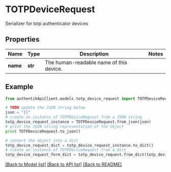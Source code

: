 # TOTPDeviceRequest

Serializer for totp authenticator devices

## Properties
Name | Type | Description | Notes
------------ | ------------- | ------------- | -------------
**name** | **str** | The human-readable name of this device. | 

## Example

```python
from authentikApiClient.models.totp_device_request import TOTPDeviceRequest

# TODO update the JSON string below
json = "{}"
# create an instance of TOTPDeviceRequest from a JSON string
totp_device_request_instance = TOTPDeviceRequest.from_json(json)
# print the JSON string representation of the object
print TOTPDeviceRequest.to_json()

# convert the object into a dict
totp_device_request_dict = totp_device_request_instance.to_dict()
# create an instance of TOTPDeviceRequest from a dict
totp_device_request_form_dict = totp_device_request.from_dict(totp_device_request_dict)
```
[[Back to Model list]](../README.md#documentation-for-models) [[Back to API list]](../README.md#documentation-for-api-endpoints) [[Back to README]](../README.md)


